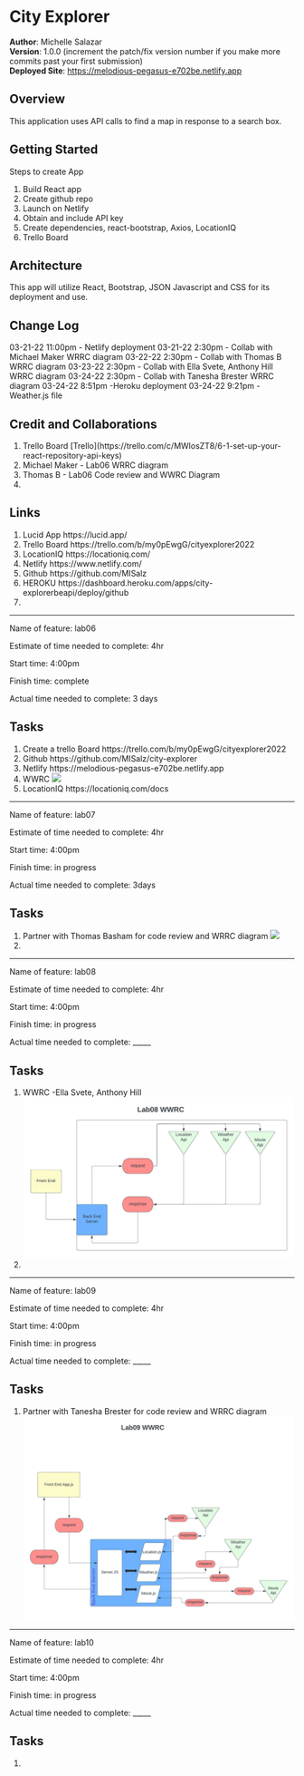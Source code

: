 # City Explorer

**Author**: Michelle Salazar   
**Version**: 1.0.0 (increment the patch/fix version number if you make more commits past your first submission)   
**Deployed Site**: https://melodious-pegasus-e702be.netlify.app   

## Overview
<!-- Provide a high level overview of what this application is and why you are building it, beyond the fact that it's an assignment for this class. (i.e. What's your problem domain?) -->
This application uses API calls to find a map in response to a search box. 

## Getting Started
<!-- What are the steps that a user must take in order to build this app on their own machine and get it running? -->
Steps to create App
<ol>
<li>Build React app
</li>
<li>Create github repo
</li>
<li>Launch on Netlify
</li>
<li> Obtain and include API key
</li>
<li>Create dependencies, react-bootstrap, Axios, LocationIQ 
</li>
<li>Trello Board 
</li>
</ol>

## Architecture
<!-- Provide a detailed description of the application design. What technologies (languages, libraries, etc) you're using, and any other relevant design information. -->
This app will utilize React, Bootstrap, JSON Javascript and CSS for its deployment and use.

## Change Log
<!-- Use this area to document the iterative changes made to your application as each feature is successfully implemented. Use time stamps. Here's an example:

01-01-2001 4:59pm - Application now has a fully-functional express server, with a GET route for the location resource. -->
03-21-22 11:00pm - Netlify deployment
03-21-22 2:30pm - Collab with Michael Maker WRRC diagram
03-22-22 2:30pm - Collab with Thomas B WRRC diagram
03-23-22 2:30pm - Collab with Ella Svete, Anthony Hill WRRC diagram
03-24-22 2:30pm - Collab with Tanesha Brester WRRC diagram
03-24-22 8:51pm -Heroku deployment
03-24-22 9:21pm -Weather.js file

## Credit and Collaborations
<!-- Give credit (and a link) to other people or resources that helped you build this application. -->
<ol>
<li>Trello Board [Trello](https://trello.com/c/MWlosZT8/6-1-set-up-your-react-repository-api-keys)
</li>
<li>
Michael Maker - Lab06 WRRC diagram
</li>
<li>
Thomas B - Lab06 Code review and WWRC Diagram
</li>
<li>
</li>
</ol>

## Links
<ol>
<li> Lucid App 
https://lucid.app/
</li>
<li> Trello Board 
https://trello.com/b/my0pEwgG/cityexplorer2022
</li>
<li> LocationIQ
https://locationiq.com/
</li>
<li> Netlify
https://www.netlify.com/
</li>
<li> Github
https://github.com/MISalz
</li>
<li> HEROKU 
https://dashboard.heroku.com/apps/city-explorerbeapi/deploy/github
</li>
<li> 
</li>
</ol>

---

Name of feature: lab06

Estimate of time needed to complete: 4hr

Start time: 4:00pm

Finish time:  complete

Actual time needed to complete: 3 days

## Tasks
<ol>
<li> Create a trello Board https://trello.com/b/my0pEwgG/cityexplorer2022
</li>
<li> Github https://github.com/MISalz/city-explorer
</li>
<li> Netlify https://melodious-pegasus-e702be.netlify.app 
</li>
<li> WWRC <img src="img/2022-03-17_15-02-19 WRRC_cityExp.bmp">
</li>
<li> LocationIQ https://locationiq.com/docs
</li>
</ol>

---

Name of feature: lab07

Estimate of time needed to complete: 4hr

Start time: 4:00pm

Finish time:  in progress

Actual time needed to complete: 3days

## Tasks
<ol>
<li> Partner with Thomas Basham for code review and WRRC diagram
<img src="img/2022-03-22 lab07WWRC_city explore.bmp">
</li>
<li> 
</li>
</ol>

---

Name of feature: lab08

Estimate of time needed to complete: 4hr

Start time: 4:00pm

Finish time:  in progress

Actual time needed to complete: _____

## Tasks
<ol>
<li> WWRC -Ella Svete, Anthony Hill
<img src ="img/WRRC Lab08.jpeg">
</li>
<li> 
</li>
</ol>

---

Name of feature: lab09

Estimate of time needed to complete: 4hr

Start time: 4:00pm

Finish time:  in progress

Actual time needed to complete: _____

## Tasks
<ol>
<li> Partner with Tanesha Brester for code review and WRRC diagram
<img src="img/WRRC Lab09.jpg">
</li>
</ol>

---

Name of feature: lab10

Estimate of time needed to complete: 4hr

Start time: 4:00pm

Finish time:  in progress

Actual time needed to complete: _____

## Tasks
<ol>
<li> 
</li>
</ol>